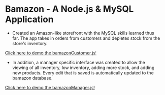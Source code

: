 # Bamazon - A Node.js & MySQL Application

* Created an Amazon-like storefront with the MySQL skills learned thus far. The app takes in orders from customers and depletes stock from the store's inventory. 

[Click here to demo the bamazonCustomer.js!](https://youtu.be/p7DNw9cgBio)
 
* In addition, a manager specific interface was created to allow the viewing of all inventory, low inventory, adding more stock, and adding new products. Every edit that is saved is automatically updated to the bamazon database.

[Click here to demo the bamazonManager.js!](https://www.youtube.com/watch?v=aURXbVDltV0&feature=youtu.be)
